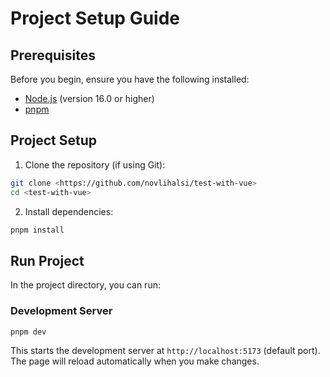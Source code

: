 # Project Setup Guide

## Prerequisites

Before you begin, ensure you have the following installed:

- [Node.js](https://nodejs.org/) (version 16.0 or higher)
- [pnpm](https://pnpm.io/)

## Project Setup

1. Clone the repository (if using Git):

```bash
git clone <https://github.com/novlihalsi/test-with-vue>
cd <test-with-vue>
```

2. Install dependencies:

```bash
pnpm install
```

## Run Project

In the project directory, you can run:

### Development Server

```bash
pnpm dev
```

This starts the development server at `http://localhost:5173` (default port).
The page will reload automatically when you make changes.
